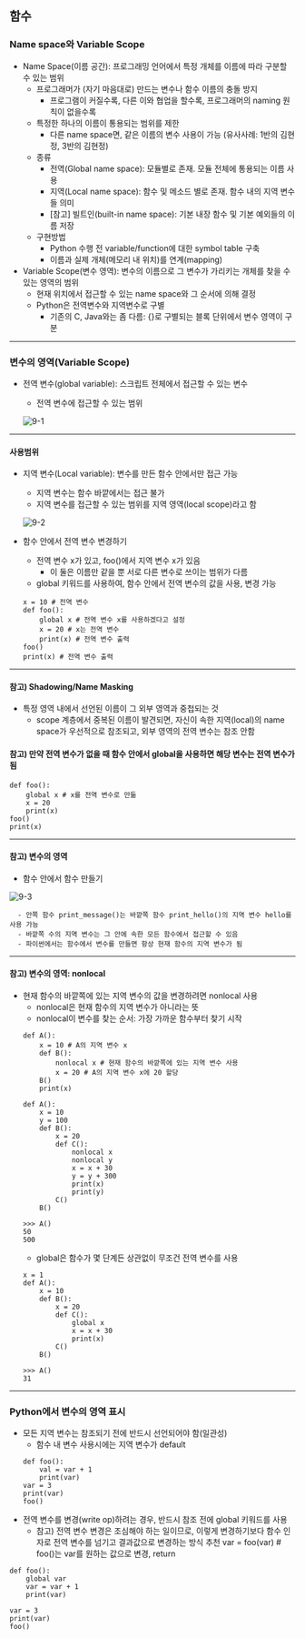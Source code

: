 ## 함수
### Name space와 Variable Scope
   - Name Space(이름 공간): 프로그래밍 언어에서 특정 개체를 이름에 따라 구분할 수 있는 범위
      - 프로그래머가 (자기 마음대로) 만드는 변수나 함수 이름의 충돌 방지
         - 프로그램이 커질수록, 다른 이와 협업을 할수록, 프로그래머의 naming 원칙이 없을수록
      - 특정한 하나의 이름이 통용되는 범위를 제한
         - 다른 name space면, 같은 이름의 변수 사용이 가능 (유사사례: 1반의 김현정, 3반의 김현정)
      - 종류
         - 전역(Global name space): 모듈별로 존재. 모듈 전체에 통용되는 이름 사용
         - 지역(Local name space): 함수 및 메소드 별로 존재. 함수 내의 지역 변수들 의미
         - [참고] 빌트인(built-in name space): 기본 내장 함수 및 기본 예외들의 이름 저장
      - 구현방법
         - Python 수행 전 variable/function에 대한 symbol table 구축
         - 이름과 실제 개체(메모리 내 위치)를 연계(mapping)
   - Variable Scope(변수 영역): 변수의 이름으로 그 변수가 가리키는 개체를 찾을 수 있는 영역의 범위
      - 현재 위치에서 접근할 수 있는 name space와 그 순서에 의해 결정
      - Python은 전역변수와 지역변수로 구별
         - 기존의 C, Java와는 좀 다름: {}로 구별되는 블록 단위에서 변수 영역이 구분
---

### 변수의 영역(Variable Scope)
   - 전역 변수(global variable): 스크립트 전체에서 접근할 수 있는 변수
      - 전역 변수에 접근할 수 있는 범위   

      ![9-1](https://github.com/Jeongsiwook/python/blob/master/img/9-1.jpg?raw=true)
---

#### 사용범위
   - 지역 변수(Local variable): 변수를 만든 함수 안에서만 접근 가능
      - 지역 변수는 함수 바깥에서는 접근 불가
      - 지역 변수를 접근할 수 있는 범위를 지역 영역(local scope)라고 함   
      
      ![9-2](https://github.com/Jeongsiwook/python/blob/master/img/9-2.jpg?raw=true)
   - 함수 안에서 전역 변수 변경하기
      - 전역 변수 x가 있고, foo()에서 지역 변수 x가 있음
         - 이 둘은 이름만 같을 뿐 서로 다른 변수로 쓰이는 범위가 다름
      - global 키워드를 사용하여, 함수 안에서 전역 변수의 값을 사용, 변경 가능
      ```
      x = 10 # 전역 변수
      def foo():
          global x # 전역 변수 x를 사용하겠다고 설정
          x = 20 # x는 전역 변수
          print(x) # 전역 변수 출력
      foo()
      print(x) # 전역 변수 출력
      ```
---

#### 참고) Shadowing/Name Masking
   - 특정 영역 내에서 선언된 이름이 그 외부 영역과 중첩되는 것
      - scope 계층에서 중복된 이름이 발견되면, 자신이 속한 지역(local)의 name space가 우선적으로 참조되고, 외부 영역의 전역 변수는 참조 안함

#### 참고) 만약 전역 변수가 없을 때 함수 안에서 global을 사용하면 해당 변수는 전역 변수가 됨
   ```
   def foo():
       global x # x를 전역 변수로 만듦
       x = 20
       print(x)
   foo()
   print(x)
   ```
---

#### 참고) 변수의 영역
   - 함수 안에서 함수 만들기   
   
   ![9-3](https://github.com/Jeongsiwook/python/blob/master/img/9-3.jpg?raw=true)   
   
      - 안쪽 함수 print_message()는 바깥쪽 함수 print_hello()의 지역 변수 hello를 사용 가능
      - 바깥쪽 수의 지역 변수는 그 안에 속한 모든 함수에서 접근할 수 있음
      - 파이썬에서는 함수에서 변수를 만들면 항상 현재 함수의 지역 변수가 됨
---

#### 참고) 변수의 영역: nonlocal
   - 현재 함수의 바깥쪽에 있는 지역 변수의 값을 변경하려면 nonlocal 사용
      - nonlocal은 현재 함수의 지역 변수가 아니라는 뜻
      - nonlocal이 변수를 찾는 순서: 가장 가까운 함수부터 찾기 시작
      ```
      def A():
          x = 10 # A의 지역 변수 x
          def B():
              nonlocal x # 현재 함수의 바깥쪽에 있는 지역 변수 사용
              x = 20 # A의 지역 변수 x에 20 할당
          B()
          print(x)
      ```
      ```
      def A():
          x = 10
          y = 100
          def B():
              x = 20
              def C():
                  nonlocal x
                  nonlocal y
                  x = x + 30
                  y = y + 300
                  print(x)
                  print(y)
              C()
          B()
      
      >>> A()
      50
      500
      ```
      - global은 함수가 몇 단계든 상관없이 무조건 전역 변수를 사용
      ```
      x = 1
      def A():
          x = 10
          def B():
              x = 20
              def C():
                  global x
                  x = x + 30
                  print(x)
              C()
          B()
          
      >>> A()
      31
      ```
---

### Python에서 변수의 영역 표시
   - 모든 지역 변수는 참조되기 전에 반드시 선언되어야 함(일관성)
      - 함수 내 변수 사용시에는 지역 변수가 default
      ```
      def foo():
          val = var + 1
          print(var)
      var = 3
      print(var)
      foo()
      ```
   - 전역 변수를 변경(write op)하려는 경우, 반드시 참조 전에 global 키워드를 사용
      - 참고) 전역 변수 변경은 조심해야 하는 일이므로, 이렇게 변경하기보다 함수 인자로 전역 변수를 넘기고 결과값으로 변경하는 방식 추천 var = foo(var) # foo()는 var를 원하는 값으로 변경, return
   ```
   def foo():
       global var
       var = var + 1
       print(var)
       
   var = 3
   print(var)
   foo()
   ```
   
